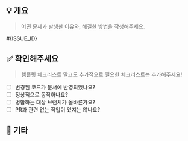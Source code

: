 ## 💡 개요

> 어떤 문제가 발생한 이유와, 해결한 방법을 작성해주세요.

#{ISSUE_ID}

## ✅ 확인해주세요

> 템플릿 체크리스트 말고도 추가적으로 필요한 체크리스트는 추가해주세요!

- [ ] 변경된 코드가 문서에 반영되었나요?
- [ ] 정상적으로 동작하나요?
- [ ] 병합하는 대상 브랜치가 올바른가요?
- [ ] PR과 관련 없는 작업이 있지는 않나요?

## 🎸 기타
